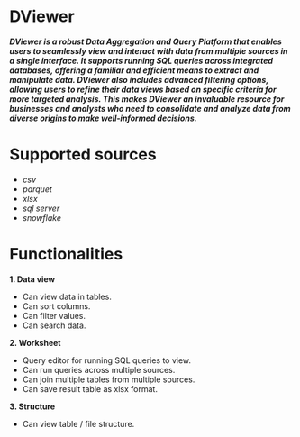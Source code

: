 # **DViewer**

**_DViewer is a robust Data Aggregation and Query Platform that enables users to seamlessly view and interact with data from multiple sources in a single interface. It supports running SQL queries across integrated databases, offering a familiar and efficient means to extract and manipulate data. DViewer also includes advanced filtering options, allowing users to refine their data views based on specific criteria for more targeted analysis. This makes DViewer an invaluable resource for businesses and analysts who need to consolidate and analyze data from diverse origins to make well-informed decisions._**

# **Supported sources**

- *csv*
- *parquet*
- *xlsx*
- *sql server*
- *snowflake*

# **Functionalities**

**1. Data view**
   - Can view data in tables.
   - Can sort columns.
   - Can filter values.
   - Can search data.

**2. Worksheet**
   -  Query editor for running SQL queries to view.
   -  Can run queries across multiple sources.
   -  Can join multiple tables from multiple sources.
   -  Can save result table as xlsx format.

**3. Structure**
   -  Can view table / file structure.